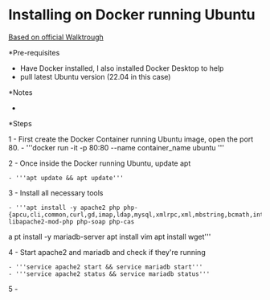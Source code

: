 # Installing on Docker running Ubuntu

[Based on official Walktrough](https://faq.teclib.com/03_knowledgebase/procedures/install_glpi/#create-a-user-and-database-dedicated-to-glpi)


*Pre-requisites

- Have Docker installed, I also installed Docker Desktop to help
- pull latest Ubuntu version (22.04 in this case)

*Notes

- 

*Steps

1 - First create the Docker Container running Ubuntu image, open the port 80.
    - '''docker run -it -p 80:80 --name container_name ubuntu '''


2 - Once inside the Docker running Ubuntu, update apt

    - '''apt update && apt update'''

3 - Install all necessary tools

    - '''apt install -y apache2 php php-{apcu,cli,common,curl,gd,imap,ldap,mysql,xmlrpc,xml,mbstring,bcmath,intl,zip,redis,bz2} libapache2-mod-php php-soap php-cas
a       pt install -y mariadb-server
         apt install vim
         apt install wget'''

4 - Start apache2 and mariadb and check if they're running

    - '''service apache2 start && service mariadb start'''
    - '''service apache2 status && service mariadb status'''

5 - 
